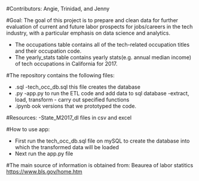 #Contributors: Angie, Trinidad, and Jenny

#Goal:
The goal of this project is to prepare and clean data for further evaluation of current and future labor prospects for jobs/careers in the tech industry, with a particular emphasis on data science and analytics.

* The occupations table contains all of the tech-related occupation titles and their occupation code.
* The yearly_stats table contains yearly stats(e.g. annual median income) of tech occupations in California for 2017.

#The repository contains the following files:
* .sql
    -tech_occ_db.sql this file creates the database
* .py
    -app.py to run the ETL code and add data to sql database
    -extract, load, transform - carry out specified functions
* .ipynb
    ook versions that we prototyped the code.

#Resources:
-State_M2017_dl files in csv and excel

#How to use app:
* First run the tech_occ_db.sql file on mySQL to create the database into which the transformed data will be loaded
* Next run the app.py file

#The main source of information is obtained from:
Beaurea of labor statitics
https://www.bls.gov/home.htm

